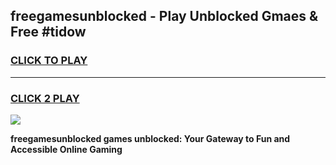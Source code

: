 
## freegamesunblocked - Play Unblocked Gmaes & Free #tidow
<h3>
<a href="https://news.freeplayer.one?title=freegamesunblocked&ref=24F">CLICK TO PLAY</a></h3>
<hr>

<h3>
<a href="https://news.freeplayer.one?title=freegamesunblocked&ref=24F">CLICK 2 PLAY</a>
  
</h3>

<a href="https://news.freeplayer.one?title=freegamesunblocked&ref=24F/"><img src="https://clearcache.store/games.png"></a>


**freegamesunblocked games unblocked: Your Gateway to Fun and Accessible Online Gaming**
